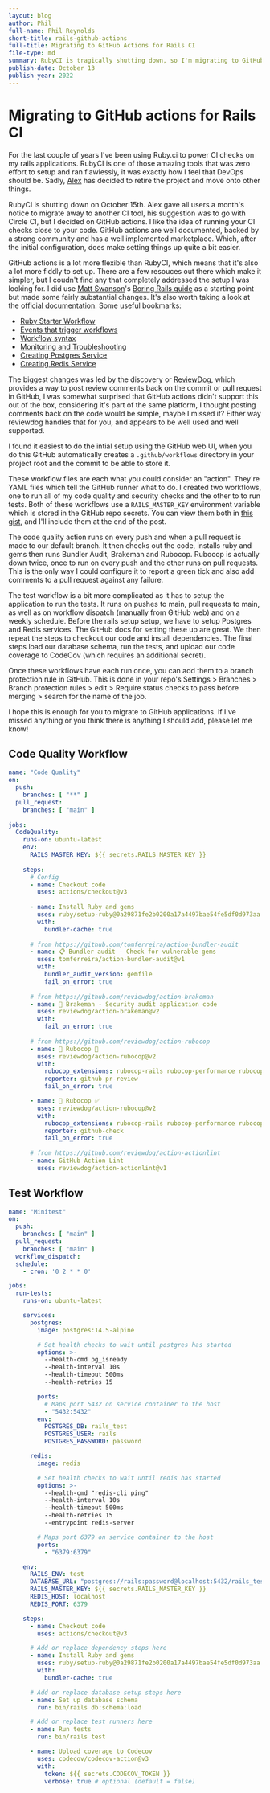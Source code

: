 ```yaml
---
layout: blog
author: Phil
full-name: Phil Reynolds
short-title: rails-github-actions
full-title: Migrating to GitHub Actions for Rails CI
file-type: md
summary: RubyCI is tragically shutting down, so I'm migrating to GitHub Actions for Rails CI
publish-date: October 13
publish-year: 2022
---
```


# Migrating to GitHub actions for Rails CI

For the last couple of years I've been using Ruby.ci to power CI checks on my rails applications. RubyCI is one of those amazing tools that was zero effort to setup and ran flawlessly, it was exactly how I feel that DevOps should be. Sadly, [Alex](https://github.com/alexvko) has decided to retire the project and move onto other things.

RubyCI is shutting down on October 15th. Alex gave all users a month's notice to migrate away to another CI tool, his suggestion was to go with Circle CI, but I decided on GitHub actions. I like the idea of running your CI checks close to your code. GitHub actions are well documented, backed by a strong community and has a well implemented marketplace. Which, after the initial configuration, does make setting things up quite a bit easier.

GitHub actions is a lot more flexible than RubyCI, which means that it's also a lot more fiddly to set up. There are a few resouces out there which make it simpler, but I coudn't find any that completely addressed the setup I was looking for. I did use [Matt Swanson](https://twitter.com/_swanson)'s [Boring Rails guide](https://boringrails.com/articles/building-a-rails-ci-pipeline-with-github-actions/) as a starting point but made some fairly substantial changes. It's also worth taking a look at the [official documentation](https://docs.github.com/en/actions). Some useful bookmarks:

* [Ruby Starter Workflow](https://docs.github.com/en/actions/automating-builds-and-tests/building-and-testing-ruby#using-the-ruby-starter-workflow)
* [Events that trigger workflows](https://docs.github.com/en/actions/using-workflows/events-that-trigger-workflows)
* [Workflow syntax](https://docs.github.com/en/actions/using-workflows/workflow-syntax-for-github-actions)
* [Monitoring and Troubleshooting](https://docs.github.com/en/actions/monitoring-and-troubleshooting-workflows/about-monitoring-and-troubleshooting)
* [Creating Postgres Service](https://docs.github.com/en/actions/using-containerized-services/creating-postgresql-service-containers)
* [Creating Redis Service](https://docs.github.com/en/actions/using-containerized-services/creating-redis-service-containers)

The biggest changes was led by the discovery or [ReviewDog](https://github.com/reviewdog/reviewdog), which provides a way to post review comments back on the commit or pull request in GitHub, I was somewhat surprised that GitHub actions didn't support this out of the box, considering it's part of the same platform, I thought posting comments back on the code would be simple, maybe I missed it? Either way reviewdog handles that for you, and appears to be well used and well supported.

I found it easiest to do the intial setup using the GitHub web UI, when you do this GitHub automatically creates a `.github/workflows` directory in your project root and the commit to be able to store it.

These workflow files are each what you could consider an "action". They're YAML files which tell the GitHub runner what to do. I created two workflows, one to run all of my code quality and security checks and the other to to run tests. Both of these workflows use a `RAILS_MASTER_KEY` environment variable which is stored in the GitHub repo secrets. You can view them both in [this gist](https://gist.github.com/phil-6/ab7d185c5ccf02efe8ec86b27c71ae24), and I'll include them at the end of the post.

The code quality action runs on every push and when a pull request is made to our default branch. It then checks out the code, installs ruby and gems then runs Bundler Audit, Brakeman and Rubocop. Rubocop is actually down twice, once to run on every push and the other runs on pull requests. This is the only way I could configure it to report a green tick and also add comments to a pull request against any failure.

The test workflow is a bit more complicated as it has to setup the application to run the tests. It runs on pushes to main, pull requests to main, as well as on workflow dispatch (manually from GitHub web) and on a weekly schedule. Before the rails setup setup, we have to setup Postgres and Redis services. The GitHub docs for setting these up are great. We then repeat the steps to checkout our code and install dependencies. The final steps load our database schema, run the tests, and upload our code coverage to CodeCov (which requires an additional secret).

Once these workflows have each run once, you can add them to a branch protection rule in GitHub. This is done in your repo's Settings > Branches > Branch protection rules > edit > Require status checks to pass before merging > search for the name of the job.

I hope this is enough for you to migrate to GitHub applications. If I've missed anything or you think there is anything I should add, please let me know!

## Code Quality Workflow

```yaml
name: "Code Quality"
on:
  push:
    branches: [ "**" ]
  pull_request:
    branches: [ "main" ]
    
jobs:
  CodeQuality:
    runs-on: ubuntu-latest
    env:
      RAILS_MASTER_KEY: ${{ secrets.RAILS_MASTER_KEY }}
      
    steps:
      # Config
      - name: Checkout code
        uses: actions/checkout@v3
        
      - name: Install Ruby and gems
        uses: ruby/setup-ruby@0a29871fe2b0200a17a4497bae54fe5df0d973aa # v1.115.3
        with:
          bundler-cache: true
      
      # from https://github.com/tomferreira/action-bundler-audit
      - name: 📋 Bundler audit - Check for vulnerable gems
        uses: tomferreira/action-bundler-audit@v1
        with:
          bundler_audit_version: gemfile
          fail_on_error: true
        
      # from https://github.com/reviewdog/action-brakeman
      - name: 👮 Brakeman - Security audit application code
        uses: reviewdog/action-brakeman@v2
        with:
          fail_on_error: true
        
      # from https://github.com/reviewdog/action-rubocop
      - name: 🤖 Rubocop 🚨
        uses: reviewdog/action-rubocop@v2
        with:
          rubocop_extensions: rubocop-rails rubocop-performance rubocop-minitest
          reporter: github-pr-review
          fail_on_error: true

      - name: 🤖 Rubocop ✅
        uses: reviewdog/action-rubocop@v2
        with:
          rubocop_extensions: rubocop-rails rubocop-performance rubocop-minitest
          reporter: github-check
          fail_on_error: true
          
      # from https://github.com/reviewdog/action-actionlint
      - name: GitHub Action Lint
        uses: reviewdog/action-actionlint@v1
```

## Test Workflow

```yaml
name: "Minitest"
on:
  push:
    branches: [ "main" ]
  pull_request:
    branches: [ "main" ]
  workflow_dispatch:
  schedule:
    - cron: '0 2 * * 0'

jobs:
  run-tests:
    runs-on: ubuntu-latest

    services:
      postgres:
        image: postgres:14.5-alpine

        # Set health checks to wait until postgres has started
        options: >-
          --health-cmd pg_isready
          --health-interval 10s
          --health-timeout 500ms
          --health-retries 15

        ports:
          # Maps port 5432 on service container to the host
          - "5432:5432"
        env:
          POSTGRES_DB: rails_test
          POSTGRES_USER: rails
          POSTGRES_PASSWORD: password

      redis:
        image: redis

        # Set health checks to wait until redis has started
        options: >-
          --health-cmd "redis-cli ping"
          --health-interval 10s
          --health-timeout 500ms
          --health-retries 15
          --entrypoint redis-server

        # Maps port 6379 on service container to the host
        ports:
          - "6379:6379"

    env:
      RAILS_ENV: test
      DATABASE_URL: "postgres://rails:password@localhost:5432/rails_test"
      RAILS_MASTER_KEY: ${{ secrets.RAILS_MASTER_KEY }}
      REDIS_HOST: localhost
      REDIS_PORT: 6379

    steps:
      - name: Checkout code
        uses: actions/checkout@v3

      # Add or replace dependency steps here
      - name: Install Ruby and gems
        uses: ruby/setup-ruby@0a29871fe2b0200a17a4497bae54fe5df0d973aa # v1.115.3
        with:
          bundler-cache: true

      # Add or replace database setup steps here
      - name: Set up database schema
        run: bin/rails db:schema:load

      # Add or replace test runners here
      - name: Run tests
        run: bin/rails test

      - name: Upload coverage to Codecov
        uses: codecov/codecov-action@v3
        with:
          token: ${{ secrets.CODECOV_TOKEN }}
          verbose: true # optional (default = false)
```